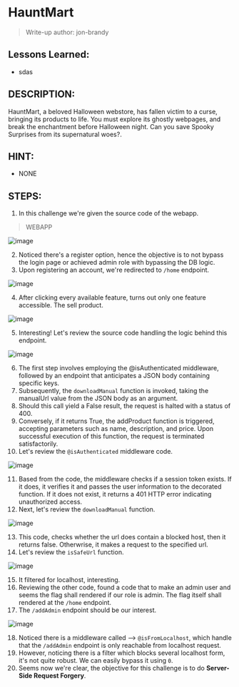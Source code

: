 # HauntMart
> Write-up author: jon-brandy

## Lessons Learned:
- sdas

## DESCRIPTION:
HauntMart, a beloved Halloween webstore, has fallen victim to a curse, bringing its products to life. 
You must explore its ghostly webpages, and break the enchantment before Halloween night. 
Can you save Spooky Surprises from its supernatural woes?.

## HINT:
- NONE

## STEPS:
1. In this challenge we're given the source code of the webapp.

> WEBAPP

![image](https://github.com/jon-brandy/hackthebox/assets/70703371/34f4b839-23ec-46bf-af6f-dd4df4a658d8)


2. Noticed there's a register option, hence the objective is to not bypass the login page or achieved admin role with bypassing the DB logic.
3. Upon registering an account, we're redirected to `/home` endpoint.

![image](https://github.com/jon-brandy/hackthebox/assets/70703371/cbca3127-57f4-48e1-b571-d12a1c0c896b)


4. After clicking every available feature, turns out only one feature accessible. The sell product.

![image](https://github.com/jon-brandy/hackthebox/assets/70703371/f4536a13-c409-4e82-8e34-a7f86cdc1a47)


5. Interesting! Let's review the source code handling the logic behind this endpoint.

![image](https://github.com/jon-brandy/hackthebox/assets/70703371/501b0644-6440-459b-8aa0-399958c4314f)


6. The first step involves employing the @isAuthenticated middleware, followed by an endpoint that anticipates a JSON body containing specific keys.
7. Subsequently, the `downloadManual` function is invoked, taking the manualUrl value from the JSON body as an argument.
8.  Should this call yield a False result, the request is halted with a status of 400.
9.  Conversely, if it returns True, the addProduct function is triggered, accepting parameters such as name, description, and price. Upon successful execution of this function, the request is terminated satisfactorily.
10. Let's review the `@isAuthenticated` middleware code.

![image](https://github.com/jon-brandy/hackthebox/assets/70703371/884edfc9-743c-4161-a725-62ebfb0337c9)


11. Based from the code, the middleware checks if a session token exists. If it does, it verifies it and passes the user information to the decorated function. If it does not exist, it returns a 401 HTTP error indicating unauthorized access.
12. Next, let's review the `downloadManual` function.

![image](https://github.com/jon-brandy/hackthebox/assets/70703371/96f81287-2dac-4539-bbe7-8094a200d9de)


13. This code, checks whether the url does contain a blocked host, then it returns false. Otherwrise, it makes a request to the specified url.
14. Let's review the `isSafeUrl` function.

![image](https://github.com/jon-brandy/hackthebox/assets/70703371/28678127-40ce-4fbf-8b71-698c17d0dc60)


15. It filtered for localhost, interesting.
16. Reviewing the other code, found a code that to make an admin user and seems the flag shall rendered if our role is admin. The flag itself shall rendered at the `/home` endpoint.
17. The `/addAdmin` endpoint should be our interest.

![image](https://github.com/jon-brandy/hackthebox/assets/70703371/8bf9e14a-22f2-42b9-982f-6d27c1d03a31)


18. Noticed there is a middleware called --> `@isFromLocalhost`, which handle that the `/addAdmin` endpoint is only reachable from localhost request.
19. However, noticing there is a filter which blocks several localhost form, it's not quite robust. We can easily bypass it using `0`.
20. Seems now we're clear, the objective for this challenge is to do **Server-Side Request Forgery**.


